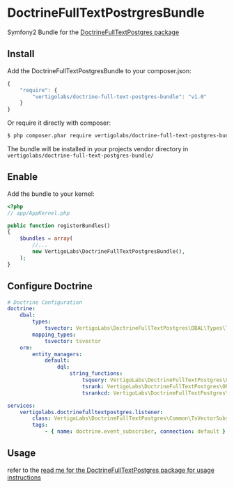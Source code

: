 DoctrineFullTextPostrgresBundle
===================================

Symfony2 Bundle for the <a href="https://github.com/jaimz22/DoctrineFullTextPostrgres">DoctrineFullTextPostgres package</a>

## Install

Add the DoctrineFullTextPostgresBundle to your composer.json:

```js
{
    "require": {
        "vertigolabs/doctrine-full-text-postgres-bundle": "v1.0"
	}
}
```

Or require it directly with composer:

```bash
$ php composer.phar require vertigolabs/doctrine-full-text-postgres-bundle:v1.0
```

The bundle will be installed in your projects vendor directory in ```vertigolabs/doctrine-full-text-postgres-bundle/```

## Enable

Add the bundle to your kernel:

```php
<?php
// app/AppKernel.php

public function registerBundles()
{
    $bundles = array(
    	//...
    	new VertigoLabs\DoctrineFullTextPostgresBundle(),
    );
}
```

## Configure Doctrine

```yml
# Doctrine Configuration
doctrine:
    dbal:
        types:
            tsvector: VertigoLabs\DoctrineFullTextPostgres\DBAL\Types\TsVector
        mapping_types:
        	tsvector: tsvector
    orm:
        entity_managers:
            default:
                dql:
                    string_functions:
                        tsquery: VertigoLabs\DoctrineFullTextPostgres\ORM\Query\AST\Functions\TsQueryFunction
                        tsrank: VertigoLabs\DoctrineFullTextPostgres\ORM\Query\AST\Functions\TsRankFunction
                        tsrankcd: VertigoLabs\DoctrineFullTextPostgres\ORM\Query\AST\Functions\TsRankCDFunction

services:
    vertigolabs.doctrinefulltextpostgres.listener:
        class: VertigoLabs\DoctrineFullTextPostgres\Common\TsVectorSubscriber
        tags:
            - { name: doctrine.event_subscriber, connection: default }
```

## Usage

refer to the <a href="https://github.com/jaimz22/DoctrineFullTextPostrgres/blob/master/README.md#usage" target="_blank">read me for the DoctrineFullTextPostgres package for usage instructions</a>